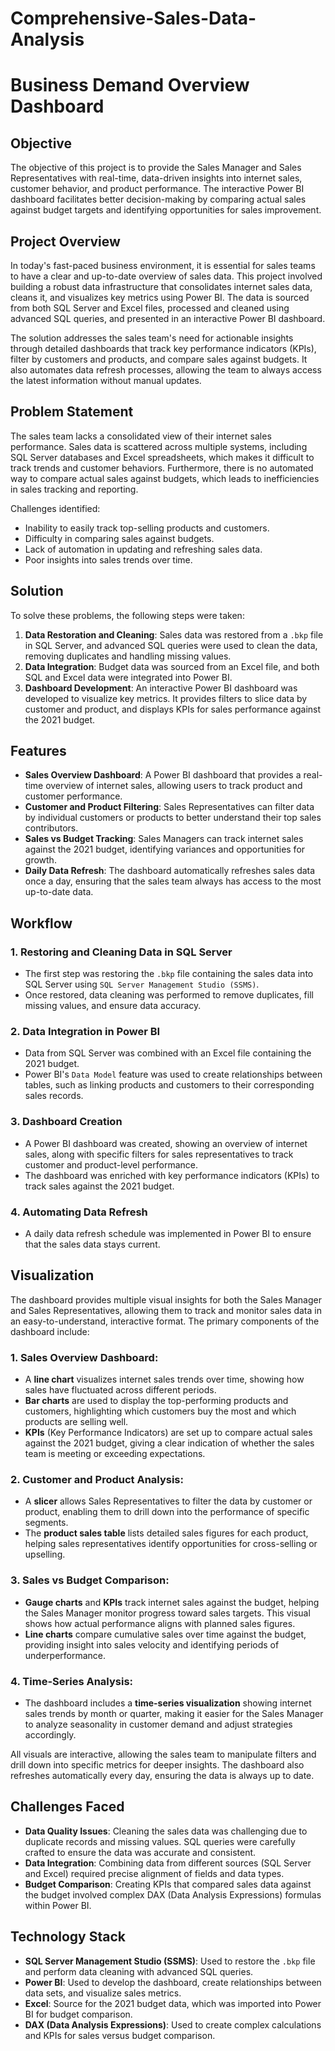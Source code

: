 # Comprehensive-Sales-Data-Analysis

# Business Demand Overview Dashboard

## Objective
The objective of this project is to provide the Sales Manager and Sales Representatives with real-time, data-driven insights into internet sales, customer behavior, and product performance. The interactive Power BI dashboard facilitates better decision-making by comparing actual sales against budget targets and identifying opportunities for sales improvement.

## Project Overview
In today's fast-paced business environment, it is essential for sales teams to have a clear and up-to-date overview of sales data. This project involved building a robust data infrastructure that consolidates internet sales data, cleans it, and visualizes key metrics using Power BI. The data is sourced from both SQL Server and Excel files, processed and cleaned using advanced SQL queries, and presented in an interactive Power BI dashboard.

The solution addresses the sales team's need for actionable insights through detailed dashboards that track key performance indicators (KPIs), filter by customers and products, and compare sales against budgets. It also automates data refresh processes, allowing the team to always access the latest information without manual updates.

## Problem Statement
The sales team lacks a consolidated view of their internet sales performance. Sales data is scattered across multiple systems, including SQL Server databases and Excel spreadsheets, which makes it difficult to track trends and customer behaviors. Furthermore, there is no automated way to compare actual sales against budgets, which leads to inefficiencies in sales tracking and reporting.

Challenges identified:
- Inability to easily track top-selling products and customers.
- Difficulty in comparing sales against budgets.
- Lack of automation in updating and refreshing sales data.
- Poor insights into sales trends over time.

## Solution
To solve these problems, the following steps were taken:
1. **Data Restoration and Cleaning**: Sales data was restored from a `.bkp` file in SQL Server, and advanced SQL queries were used to clean the data, removing duplicates and handling missing values.
2. **Data Integration**: Budget data was sourced from an Excel file, and both SQL and Excel data were integrated into Power BI.
3. **Dashboard Development**: An interactive Power BI dashboard was developed to visualize key metrics. It provides filters to slice data by customer and product, and displays KPIs for sales performance against the 2021 budget.


## Features
- **Sales Overview Dashboard**: A Power BI dashboard that provides a real-time overview of internet sales, allowing users to track product and customer performance.
- **Customer and Product Filtering**: Sales Representatives can filter data by individual customers or products to better understand their top sales contributors.
- **Sales vs Budget Tracking**: Sales Managers can track internet sales against the 2021 budget, identifying variances and opportunities for growth.
- **Daily Data Refresh**: The dashboard automatically refreshes sales data once a day, ensuring that the sales team always has access to the most up-to-date data.

## Workflow

### 1. **Restoring and Cleaning Data in SQL Server**
   - The first step was restoring the `.bkp` file containing the sales data into SQL Server using `SQL Server Management Studio (SSMS)`.
   - Once restored, data cleaning was performed to remove duplicates, fill missing values, and ensure data accuracy.

### 2. **Data Integration in Power BI**
   - Data from SQL Server was combined with an Excel file containing the 2021 budget.
   - Power BI's `Data Model` feature was used to create relationships between tables, such as linking products and customers to their corresponding sales records.

### 3. **Dashboard Creation**
   - A Power BI dashboard was created, showing an overview of internet sales, along with specific filters for sales representatives to track customer and product-level performance.
   - The dashboard was enriched with key performance indicators (KPIs) to track sales against the 2021 budget.

### 4. **Automating Data Refresh**
   - A daily data refresh schedule was implemented in Power BI to ensure that the sales data stays current.

## Visualization
The dashboard provides multiple visual insights for both the Sales Manager and Sales Representatives, allowing them to track and monitor sales data in an easy-to-understand, interactive format. The primary components of the dashboard include:

### 1. **Sales Overview Dashboard**:
   - A **line chart** visualizes internet sales trends over time, showing how sales have fluctuated across different periods.
   - **Bar charts** are used to display the top-performing products and customers, highlighting which customers buy the most and which products are selling well.
   - **KPIs** (Key Performance Indicators) are set up to compare actual sales against the 2021 budget, giving a clear indication of whether the sales team is meeting or exceeding expectations.

### 2. **Customer and Product Analysis**:
   - A **slicer** allows Sales Representatives to filter the data by customer or product, enabling them to drill down into the performance of specific segments.
   - The **product sales table** lists detailed sales figures for each product, helping sales representatives identify opportunities for cross-selling or upselling.

### 3. **Sales vs Budget Comparison**:
   - **Gauge charts** and **KPIs** track internet sales against the budget, helping the Sales Manager monitor progress toward sales targets. This visual shows how actual performance aligns with planned sales figures.
   - **Line charts** compare cumulative sales over time against the budget, providing insight into sales velocity and identifying periods of underperformance.

### 4. **Time-Series Analysis**:
   - The dashboard includes a **time-series visualization** showing internet sales trends by month or quarter, making it easier for the Sales Manager to analyze seasonality in customer demand and adjust strategies accordingly.

All visuals are interactive, allowing the sales team to manipulate filters and drill down into specific metrics for deeper insights. The dashboard also refreshes automatically every day, ensuring the data is always up to date.

## Challenges Faced
- **Data Quality Issues**: Cleaning the sales data was challenging due to duplicate records and missing values. SQL queries were carefully crafted to ensure the data was accurate and consistent.
- **Data Integration**: Combining data from different sources (SQL Server and Excel) required precise alignment of fields and data types.
- **Budget Comparison**: Creating KPIs that compared sales data against the budget involved complex DAX (Data Analysis Expressions) formulas within Power BI.

## Technology Stack
- **SQL Server Management Studio (SSMS)**: Used to restore the `.bkp` file and perform data cleaning with advanced SQL queries.
- **Power BI**: Used to develop the dashboard, create relationships between data sets, and visualize sales metrics.
- **Excel**: Source for the 2021 budget data, which was imported into Power BI for budget comparison.
- **DAX (Data Analysis Expressions)**: Used to create complex calculations and KPIs for sales versus budget comparison.



